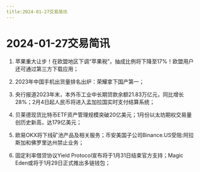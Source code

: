 ```yaml
---
title:2024-01-27交易简讯
---
```

# 2024-01-27交易简讯

1. 苹果重大让步！在欧盟地区下调“苹果税”，抽成比例将下降至17%！欧盟用户还可通过第三方下载应用；

2. 2023年中国手机出货量排名出炉：荣耀拿下国产第一；

3. 央行报道2023年末，本外币工业中长期贷款余额21.83万亿元，同比增长28%；2月4日起人民币将进入孟加拉国实时支付结算系统；

4. 贝莱德现货比特币ETF资产管理规模突破20亿美元；1月份以太坊期权交易量创历史新高，达179亿美元；

5. 欧易OKX将下线矿池产品及相关服务；币安美国子公司Binance.US受阻:阿拉斯加和佛罗里达州禁止业务；

6. 固定利率借贷协议Yield Protocol宣布将于1月31日结束官方支持；Magic Eden或将于1月29日正式推出多链钱包；